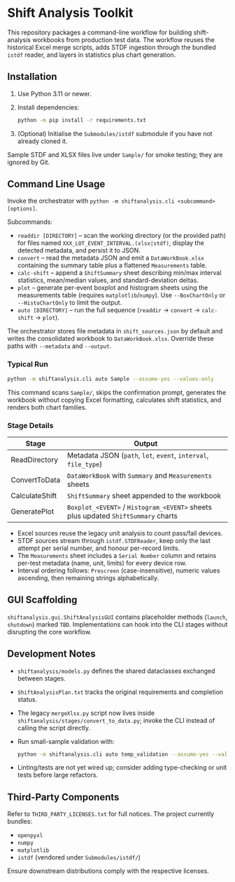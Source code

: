 # Shift Analysis Toolkit

This repository packages a command-line workflow for building shift-analysis workbooks from production test data. The workflow reuses the historical Excel merge scripts, adds STDF ingestion through the bundled `istdf` reader, and layers in statistics plus chart generation.

## Installation

1. Use Python 3.11 or newer.
2. Install dependencies:

   ```bash
   python -m pip install -r requirements.txt
   ```

3. (Optional) Initialise the `Submodules/istdf` submodule if you have not already cloned it.

Sample STDF and XLSX files live under `Sample/` for smoke testing; they are ignored by Git.

## Command Line Usage

Invoke the orchestrator with `python -m shiftanalysis.cli <subcommand> [options]`.

Subcommands:

- `readdir [DIRECTORY]` – scan the working directory (or the provided path) for files named `XXX_LOT_EVENT_INTERVAL.(xlsx|stdf)`, display the detected metadata, and persist it to JSON.
- `convert` – read the metadata JSON and emit a `DataWorkBook.xlsx` containing the summary table plus a flattened `Measurements` table.
- `calc-shift` – append a `ShiftSummary` sheet describing min/max interval statistics, mean/median values, and standard-deviation deltas.
- `plot` – generate per-event boxplot and histogram sheets using the measurements table (requires `matplotlib`/`numpy`). Use `--BoxChartOnly` or `--HistoChartOnly` to limit the output.
- `auto [DIRECTORY]` – run the full sequence (`readdir` → `convert` → `calc-shift` → `plot`).

The orchestrator stores file metadata in `shift_sources.json` by default and writes the consolidated workbook to `DataWorkBook.xlsx`. Override these paths with `--metadata` and `--output`.

### Typical Run

```bash
python -m shiftanalysis.cli auto Sample --assume-yes --values-only
```

This command scans `Sample/`, skips the confirmation prompt, generates the workbook without copying Excel formatting, calculates shift statistics, and renders both chart families.

### Stage Details

| Stage          | Output                                                                           |
|----------------|-----------------------------------------------------------------------------------|
| ReadDirectory  | Metadata JSON (`path`, `lot`, `event`, `interval`, `file_type`)                   |
| ConvertToData  | `DataWorkBook` with `Summary` and `Measurements` sheets                           |
| CalculateShift | `ShiftSummary` sheet appended to the workbook                                    |
| GeneratePlot   | `Boxplot_<EVENT>` / `Histogram_<EVENT>` sheets plus updated `ShiftSummary` charts |

- Excel sources reuse the legacy unit analysis to count pass/fail devices.
- STDF sources stream through `istdf.STDFReader`, keep only the last attempt per serial number, and honour per-record limits.
- The `Measurements` sheet includes a `Serial Number` column and retains per-test metadata (name, unit, limits) for every device row.
- Interval ordering follows: `Prescreen` (case-insensitive), numeric values ascending, then remaining strings alphabetically.

## GUI Scaffolding

`shiftanalysis.gui.ShiftAnalysisGUI` contains placeholder methods (`launch`, `shutdown`) marked `TBD`. Implementations can hook into the CLI stages without disrupting the core workflow.

## Development Notes

- `shiftanalysis/models.py` defines the shared dataclasses exchanged between stages.
- `ShiftAnalysisPlan.txt` tracks the original requirements and completion status.
- The legacy `mergeXlsx.py` script now lives inside `shiftanalysis/stages/convert_to_data.py`; invoke the CLI instead of calling the script directly.
- Run small-sample validation with:

  ```bash
  python -m shiftanalysis.cli auto temp_validation --assume-yes --values-only --BoxChartOnly
  ```

- Linting/tests are not yet wired up; consider adding type-checking or unit tests before large refactors.

## Third-Party Components

Refer to `THIRD_PARTY_LICENSES.txt` for full notices. The project currently bundles:

- `openpyxl`
- `numpy`
- `matplotlib`
- `istdf` (vendored under `Submodules/istdf/`)

Ensure downstream distributions comply with the respective licenses.
